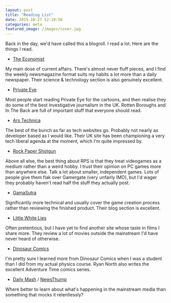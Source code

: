 ```yaml
---
layout: post
title: "Reading List"
date: 2015-10-27 12:19:50
categories: meta
featured_image: /images/cover.jpg
---
```


Back in the day, we'd have called this a blogroll. I read a lot. Here are the things I read.

* [The Economist](http://www.economist.com/)

My main dose of current affairs. There's almost never fluff pieces, and I find the weekly newsmagazine format suits my habits a lot more than a daily newspaper. Their science & technology section is also genuinely excellent.

* [Private Eye](http://www.private-eye.co.uk/)

Most people start reading Private Eye for the cartoons, and then realise they do some of the best investigative journalism in the UK. Rotten Boroughs and In The Back are full of important stuff that everyone should read.

* [Ars Technica](http://arstechnica.co.uk/)

The best of the bunch as far as tech websites go. Probably not nearly as developer based as I would like. Their UK site has been championing a very tech liberal agenda at the moment, which I'm quite impressed by.

* [Rock Paper Shotgun](http://www.rockpapershotgun.com/)

Above all else, the best thing about RPS is that they treat videogames as a medium rather than a weird hobby. I trust their opinion on PC games more than anywhere else. Talk a lot about smaller, independent games. Lots of people give them flak over Gamergate (very unfairly IMO), but I'd wager they probably haven't read half the stuff they actually post.

* [GamaSutra](http://www.gamasutra.com/)

Significantly more technical and usually cover the game creation process rather than reviewing the finished product. Their blog section is excellent.

* [Little White Lies](http://littlewhitelies.co.uk/)

Often pretentious, but I have yet to find another site whose taste in films I share more. They review a lot of movies outside the mainstream I'd have never heard of otherwise.

* [Dinosaur Comics](http://www.qwantz.com/)

I'm pretty sure I learned more from Dinosaur Comics when I was a student than I did from my actual physics course. Ryan North also writes the excellent Adventure Time comics series.

* [Daily Mash](http://www.thedailymash.co.uk/) / [NewsThump](http://www.newsthump.com/)

Where better to learn about what's happening in the mainstream media than something that mocks it relentlessly?
